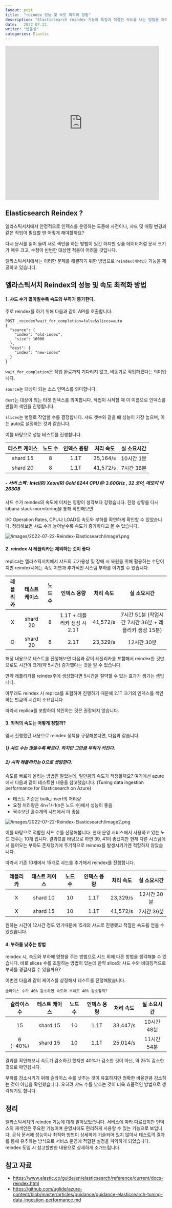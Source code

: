 ```yaml
---
layout: post
title:  "reindex 성능 및 속도 최적화 방법"
description: "Elasticsearch reindex 기능의 특징과 적절한 속도를 내는 방법을 파악해봅니다."
date:   2022.07.22.
writer: "반윤성"
categories: Elastic
---
```


<iframe src="https://giphy.com/embed/feoIvi3j0MxcFTazV8" width="480" height="480" frameBorder="0" class="giphy-embed" allowFullScreen></iframe>

## Elasticsearch Reindex ?

엘라스틱서치에서 안정적으로 인덱스를 운영하는 도중에 사전이나, 샤드 및 매핑 변경과 같은 작업이 필요할 땐 어떻게 해야할까요?

다시 문서를 읽어 들여 새로 색인을 하는 방법이 있긴 하지만 상품 데이터처럼 문서 크기가 매우 크고, 수정이 빈번한 대상엔 적용이 어려울 것입니다.

엘라스틱서치에서는 이러한 문제를 해결하기 위한 방법으로 ``reindex(재색인)`` 기능을 제공하고 있습니다.


## 엘라스틱서치 Reindex의 성능 및 속도 최적화 방법

#### 1. 샤드 수가 많아질수록 속도와 부하가 증가한다.

주로 reindex를 하기 위해 다음과 같이 API를 호출합니다.

```
POST _reindex?wait_for_completion=false&slices=auto
{
  "source": {
    "index": "old-index",
    "size": 10000
  },
  "dest": {
    "index": "new-index"
  }
}
```

``wait_for_completion``은 작업 완료까지 기다리지 않고, 비동기로 작업하겠다는 의미입니다.

``source``는 대상이 되는 소스 인덱스를 의미합니다.

``dest``는 대상이 되는 타겟 인덱스를 의미합니다. 작업이 시작할 때 이 이름으로 인덱스를 만들어 색인을 진행합니다.

``slices``는 병렬로 작업할 수를 결정합니다. 샤드 갯수와 같을 떄 성능이 가장 높으며, 이는 auto로 설정하는 것과 같습니다.

이를 바탕으로 성능 테스트를 진행합니다.

|테스트 케이스|노드 수|인덱스 용량|처리 속도|실 소요시간
|:---:|:---:|:---:|:---:|:---:|
|shard 15|8|1.1T|35,164/s|10시간 1분
|shard 20|8|1.1T|41,572/s|7시간 36분

##### - 서버 스펙 : Intel(R) Xeon(R) Gold 6244 CPU @ 3.60GHz , 32 코어, 메모리 약 263GB

샤드 수가 reindex의 속도에 미치는 영향이 생각보다 강했습니다. 진행 상황을 다시 kibana stack mornitoring을 통해 확인해보면

I/O Operation Rates, CPU나 LOAD등 속도와 부하를 확연하게 확인할 수 있었습니다.
정리해보면 샤드 수가 늘어날수록 속도가 증가하다고 볼 수 있습니다.

![/images/2022-07-22-Reindex-Elasticsearch/image1.png](/images/2022-07-22-Reindex-Elasticsearch/image1.png)


#### 2. reindex 시 레플리카는 제외하는 것이 좋다
replica는 엘라스틱서치에서 샤드의 고가용성 및 장애 시 복원을 위해 활용하는 수단이지만 reindex시에는 속도 지연과
추가적인 시스템 부하를 야기할 수 있습니다.

|레플리카|테스트 케이스|노드 수|인덱스 용량|처리 속도|실 소요시간
|:---:|:---:|:---:|:---:|:---:|:---:|
|X|shard 20|8|1.1T + 레플리카 생성 시 2.1T|41,572/s|7시간 51분 (작업시간 7시간 36분 +  레플리카 생성 15분)
|O|shard 20|8|2.1T|23,329/s|12시간 30분

해당 내용으로 테스트를 진행해보면 다음과 같이 레플리카를 포함해서 reindex한 것만으로도 시간이 크게(약 5시간) 증가했다는 것을 알 수 있습니다.

만약 레플리카를 reindex후에 생성했다면 5시간을 절약할 수 있는 효과가 생기는 셈입니다.

아무래도 reindex 시 replica를 포함하여 진행하기 때문에 2.1T 크기의 인덱스를 색인하는 만큼의
시간이 소요됩니다.

따라서 replica를 포함하여 색인하는 것은 권장되지 않습니다.


#### 3. 최적의 속도는 어떻게 정할까?

앞서 진행했던 내용으로 reindex 정책을 규정해본다면, 다음과 같습니다.

##### 1) 샤드 수는 많을수록 빠르다. 하지만 그만큼 부하가 커진다.

##### 2) 시작 레플리카는 0으로 셋팅한다.


속도를 빠르게 올리는 방법은 알았는데, 얼만큼의 속도가 적정할까요? 여기에선 azure에서 다음과 같이 테스트한 내용을 참고했습니다. (Tuning data ingestion performance for Elasticsearch on Azure)

- 테스트 기준은 bulk_insert의 처리량
- 요청 처리량은 4n+1/-1(n은 노드 수)에서 성능이 좋음
- 짝수보단 홀수개의 샤드에서 더 좋음


![/images/2022-07-22-Reindex-Elasticsearch/image2.png](/images/2022-07-22-Reindex-Elasticsearch/image2.png)

이를 바탕으로 적합한 샤드 수를 산정해봅니다. 현재 운영 서비스에서 사용하고 있는 노드 갯수는 10개 입니다.
결과표를 바탕으로 하면 39, 41이 좋겠지만 현재 다른 시스템에서 들어오는 부하도 존재했기에 주기적으로 reindex를
발생시키기엔 적합하지 않았습니다.

따라서 기존 10개에서 15개로 샤드를 추가해서 reindex를 진행합니다.

|레플리카|테스트 케이스|노드 수|인덱스 용량|처리 속도|실 소요시간
|:---:|:---:|:---:|:---:|:---:|:---:|
|X|shard 10|10|1.1T|23,329/s|12시간 30분
|X|shard 15|10|1.1T|41,572/s|7시간 36분

원하는 시간이 12시간 정도 였기때문에 15개의 샤드로 진행했고 적절한 속도를 얻을 수 있었습니다.


#### 4. 부하를 낮추는 방법

reindex 시, 속도와 부하에 영향을 주는 방법으로 샤드 외에 다른 방법을 생각해볼 수 있습니다.
바로 slices 수를 조절하는 방법이 있는데 만약 slice와 샤드 수와 비대칭적으로 부하를 경감시킬 수 있을까요?

이번엔 다음과 같이 케이스를 상정해서 테스트를 진행해봤습니다.


``슬라이스 수가 40% 감소하면 속도와 부하도 40% 감소할까?``


|슬라이스 수|테스트 케이스|노드 수|인덱스 용량|처리 속도|실 소요시간
|:---:|:---:|:---:|:---:|:---:|:---:|
|15|shard 15|10|1.1T|33,447/s|10시간 48분
|6 (-40%)|shard 15|10|1.1T|25,014/s|11시간 54분

결과를 확인해보니 속도가 감소하긴 했지만 40%가 감소한 것이 아닌, 약 25% 감소한 것으로 확인됩니다.

부하를 감소시키기 위해 슬라이스 수를 낮추는 것이 유효하지만 정확한 비율만큼 감소하는 것이 아님을
확인했습니다. 오히려 샤드 수를 낮추는 것이 더욱 효율적인 방법으로 생각되기도 합니다.


## 정리

엘라스틱서치의 reindex 기능에 대해 알아보았습니다. 서비스에 따라 다르겠지만 인덱스의 재색인은 주요한 기능이며
운영시에도 편리하게 사용할 수 있는 기능으로 보입니다. 공식 문서에 성능이나 최적화 방법이 상세하게 기술되어 있지 않아서
테스트의 결과를 통해 유추하는 방식으로 서비스 운영에 적합한 설정을 파악하게 되었습니다. reindex 도입 시 참고할만한 
내용으로 상세하게 소개드립니다.


## 참고 자료
- https://www.elastic.co/guide/en/elasticsearch/reference/current/docs-reindex.html
- https://github.com/uglide/azure-content/blob/master/articles/guidance/guidance-elasticsearch-tuning-data-ingestion-performance.md
